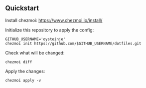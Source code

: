 ## Quickstart

Install chezmoi: https://www.chezmoi.io/install/

Initialize this repository to apply the config:
```
GITHUB_USERNAME='oysteinje'
chezmoi init https://github.com/$GITHUB_USERNAME/dotfiles.git
```

Check what will be changed:
```
chezmoi diff
```

Apply the changes: 
```
chezmoi apply -v
```
